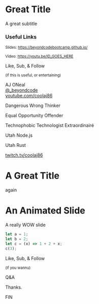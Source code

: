 [comment]: # "THEME = white"
[comment]: # "CODE_THEME = zenburn"
[comment]: # "controls: false"
[comment]: # "keyboard: true"
[comment]: # "markdown: { smartypants: true }"
[comment]: # "hash: false"
[comment]: # "respondToHashChanges: false"

# Great Title

A great subtitle

### Useful Links

<small>Slides:
<a href="https://beyondcodebootcamp.github.io/presos/CHANGE_ME/">https://beyondcodebootcamp.github.io/</a></small>

<small>Video:
<a href="https://www.youtube.com/watch?v=ID_GOES_HERE">https://youtu.be/ID_GOES_HERE</a></small>

[comment]: # "!!!"

Like, Sub, & Follow

<small>(if this is useful, or entertaining)</small>

[comment]: # "!!!"

AJ ONeal <br>
[@\_beyondcode](https://twitter.com/@_beyondcode) <br>
[youtube.com/coolaj86](https://youtube.com/coolaj86)

[comment]: # "!!!"

Dangerous Wrong Thinker

Equal Opportunity Offender

Technophobic Technologist Extraordinairé

[comment]: # "!!!"

Utah Node.js

Utah Rust

[twitch.tv/coolaj86](https://twitch.tv/coolaj86)

[comment]: # "!!!"

# A Great Title

again

[comment]: # "!!! data-auto-animate"

# An Animated Slide

A really WOW slide

[comment]: # "!!! data-auto-animate"

```js [1-2|3|4]
let a = 1;
let b = 2;
let c = (x) => 1 + 2 + x;
c(3);
```

[comment]: # "!!! data-auto-animate"

Like, Sub, & Follow

<small>(if you wannu)</small>

[comment]: # "!!!"

Q&A

[comment]: # "!!!"

Thanks.

[comment]: # "!!!"

FIN
